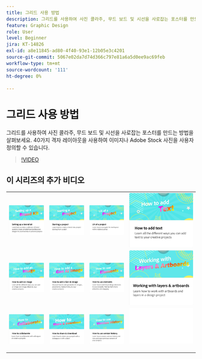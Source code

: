 ```yaml
---
title: 그리드 사용 방법
description: 그리드를 사용하여 사진 콜라주, 무드 보드 및 시선을 사로잡는 포스터를 만드는 방법을 살펴보세요
feature: Graphic Design
role: User
level: Beginner
jira: KT-14826
exl-id: a8e11845-ad80-4f40-93e1-12b05e3c4201
source-git-commit: 5067e02da7d74d366c797e81a6a5d0ee9ac69feb
workflow-type: tm+mt
source-wordcount: '111'
ht-degree: 0%

---
```


# 그리드 사용 방법

그리드를 사용하여 사진 콜라주, 무드 보드 및 시선을 사로잡는 포스터를 만드는 방법을 살펴보세요. 40가지 격자 레이아웃을 사용하여 이미지나 Adobe Stock 사진을 사용자 정의할 수 있습니다.

>[!VIDEO](https://video.tv.adobe.com/v/3439999?quality=12&learn=on&hidetitle=true&captions=kor)

## 이 시리즈의 추가 비디오

<table style="table-layout:fixed">
<tr>
 <td>
      <a href="brand.md">
         <img alt="브랜드 키트 설정" src="assets/brand.png" />
      </a>
  </td>
   <td>
      <a href="new-project.md">
         <img alt="프로젝트 시작" src="assets/starting-a-project.png" />
      </a>
  </td>
   <td>
      <a href="workspace.md">
         <img alt="프로젝트의 UX" src="assets/workspace.png" />
      </a>
  </td>
  <td>
      <a href="text-effects.md">
         <img alt="텍스트를 추가하는 방법" src="assets/text-effects.png" />
      </a>
  </td>
</tr>
<tr>
   <td>
      <a href="image-effects.md">
         <img alt="이미지를 추가하는 방법" src="assets/image-effects.png" />
      </a>
  </td>
   <td>
      <a href="add-gen-ai-image.md">
         <img alt="Gen AI 이미지를 추가하는 방법" src="assets/gen-ai-image.png" />
      </a>
  </td>
  <td>
         <a href="add-design-assets.md">
            <img alt="요소를 사용하는 방법" src="assets/design-assets.png" />
         </a>
   </td>
   <td>
         <a href="layers.md">
            <img alt="레이어 및 아트보드 작업" src="assets/layers.png" />
         </a>
   </td>
</tr>
<tr>
    <td>
        <a href="collaborate.md">
            <img alt="공동 작업 방법" src="assets/collaborate.png" />
        </a>
    </td>
   <td>
        <a href="share.md">
            <img alt="공유 및 다운로드 방법" src="assets/share.png" />
        </a>
   </td>
   <td>
        <a href="version-history.md">
            <img alt="버전 내역을 사용하는 방법" src="assets/version-history.png" />
        </a>
   </td>
   <td>
      <img alt="스페이서" src="../assets/Whitespacer.png" />
      <div>
      <br>
   </td>
</tr>
</table>
